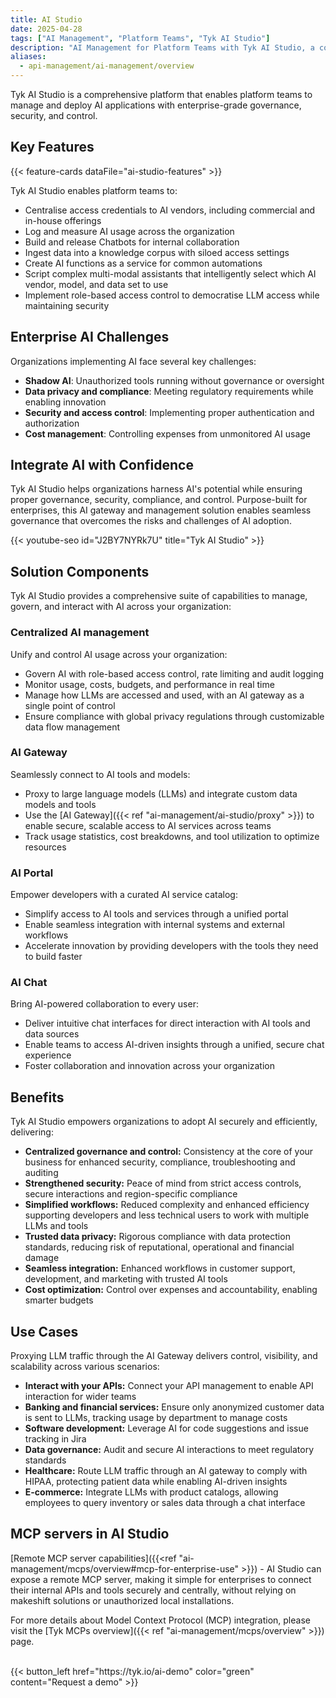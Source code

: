 ```yaml
---
title: AI Studio
date: 2025-04-28
tags: ["AI Management", "Platform Teams", "Tyk AI Studio"]
description: "AI Management for Platform Teams with Tyk AI Studio, a comprehensive platform for managing and deploying AI LLMs and chats"
aliases:
  - api-management/ai-management/overview
---
```


Tyk AI Studio is a comprehensive platform that enables platform teams to manage and deploy AI applications with enterprise-grade governance, security, and control.

## Key Features

{{< feature-cards dataFile="ai-studio-features" >}}

Tyk AI Studio enables platform teams to:
- Centralise access credentials to AI vendors, including commercial and in-house offerings
- Log and measure AI usage across the organization
- Build and release Chatbots for internal collaboration
- Ingest data into a knowledge corpus with siloed access settings
- Create AI functions as a service for common automations
- Script complex multi-modal assistants that intelligently select which AI vendor, model, and data set to use
- Implement role-based access control to democratise LLM access while maintaining security

## Enterprise AI Challenges

Organizations implementing AI face several key challenges:

* **Shadow AI**: Unauthorized tools running without governance or oversight
* **Data privacy and compliance**: Meeting regulatory requirements while enabling innovation
* **Security and access control**: Implementing proper authentication and authorization
* **Cost management**: Controlling expenses from unmonitored AI usage

## Integrate AI with Confidence

Tyk AI Studio helps organizations harness AI's potential while ensuring proper governance, security, compliance, and control. Purpose-built for enterprises, this AI gateway and management solution enables seamless governance that overcomes the risks and challenges of AI adoption.

{{< youtube-seo id="J2BY7NYRk7U" title="Tyk AI Studio" >}}

## Solution Components

Tyk AI Studio provides a comprehensive suite of capabilities to manage, govern, and interact with AI across your organization:

### Centralized AI management

Unify and control AI usage across your organization:
- Govern AI with role-based access control, rate limiting and audit logging
- Monitor usage, costs, budgets, and performance in real time
- Manage how LLMs are accessed and used, with an AI gateway as a single point of control
- Ensure compliance with global privacy regulations through customizable data flow management

### AI Gateway

Seamlessly connect to AI tools and models:
- Proxy to large language models (LLMs) and integrate custom data models and tools
- Use the [AI Gateway]({{< ref "ai-management/ai-studio/proxy" >}}) to enable secure, scalable access to AI services across teams
- Track usage statistics, cost breakdowns, and tool utilization to optimize resources

### AI Portal

Empower developers with a curated AI service catalog:
- Simplify access to AI tools and services through a unified portal
- Enable seamless integration with internal systems and external workflows
- Accelerate innovation by providing developers with the tools they need to build faster

### AI Chat

Bring AI-powered collaboration to every user:
- Deliver intuitive chat interfaces for direct interaction with AI tools and data sources
- Enable teams to access AI-driven insights through a unified, secure chat experience
- Foster collaboration and innovation across your organization

## Benefits

Tyk AI Studio empowers organizations to adopt AI securely and efficiently, delivering:

- **Centralized governance and control:** Consistency at the core of your business for enhanced security, compliance, troubleshooting and auditing
- **Strengthened security:** Peace of mind from strict access controls, secure interactions and region-specific compliance
- **Simplified workflows:** Reduced complexity and enhanced efficiency supporting developers and less technical users to work with multiple LLMs and tools
- **Trusted data privacy:** Rigorous compliance with data protection standards, reducing risk of reputational, operational and financial damage
- **Seamless integration:** Enhanced workflows in customer support, development, and marketing with trusted AI tools
- **Cost optimization:** Control over expenses and accountability, enabling smarter budgets

## Use Cases

Proxying LLM traffic through the AI Gateway delivers control, visibility, and scalability across various scenarios:

- **Interact with your APIs:** Connect your API management to enable API interaction for wider teams
- **Banking and financial services:** Ensure only anonymized customer data is sent to LLMs, tracking usage by department to manage costs
- **Software development:** Leverage AI for code suggestions and issue tracking in Jira
- **Data governance:** Audit and secure AI interactions to meet regulatory standards
- **Healthcare:** Route LLM traffic through an AI gateway to comply with HIPAA, protecting patient data while enabling AI-driven insights
- **E-commerce:** Integrate LLMs with product catalogs, allowing employees to query inventory or sales data through a chat interface

## MCP servers in AI Studio

[Remote MCP server capabilities]({{<ref "ai-management/mcps/overview#mcp-for-enterprise-use" >}}) - AI Studio can expose a remote MCP server, making it simple for enterprises to connect their internal APIs and tools securely and centrally, without relying on makeshift solutions or unauthorized local installations.

For more details about Model Context Protocol (MCP) integration, please visit the [Tyk MCPs overview]({{< ref "ai-management/mcps/overview" >}}) page.

</br>
{{< button_left href="https://tyk.io/ai-demo" color="green" content="Request a demo" >}}



